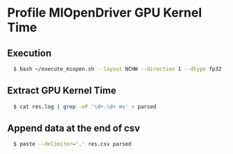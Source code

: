# Profile MIOpenDriver GPU Kernel Time

## Execution

```bash
  $ bash ~/execute_miopen.sh --layout NCHW --direction 1 --dtype fp32 --no-xdlops < resnet50-miopen-configs 2>&1 | tee res.log
```

## Extract GPU Kernel Time

```bash
  $ cat res.log | grep -oP '\d+.\d+ ms' > parsed
```

## Append data at the end of csv

```bash
  $ paste --delimiter=',' res.csv parsed
```

